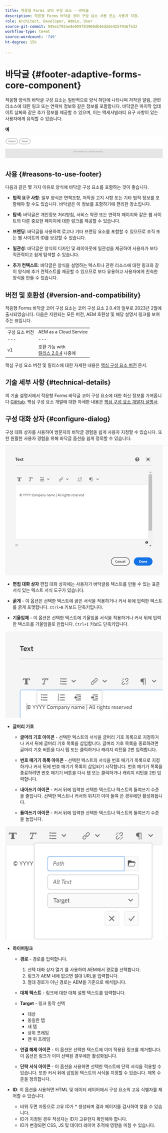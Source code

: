 ```yaml
---
title: 적응형 Forms 코어 구성 요소 - 바닥글
description: 적응형 Forms 바닥글 코어 구성 요소 사용 또는 사용자 지정.
role: Architect, Developer, Admin, User
source-git-commit: 945e1793ae4e959f83960db46d2de4257916fe32
workflow-type: tm+mt
source-wordcount: '749'
ht-degree: 15%

---
```



# 바닥글 {#footer-adaptive-forms-core-component}

적응형 양식의 바닥글 구성 요소는 일반적으로 양식 하단에 나타나며 저작권 알림, 관련 리소스에 대한 링크 또는 연락처 정보와 같은 정보를 포함합니다. 바닥글은 마지막 업데이트 날짜와 같은 추가 정보를 제공할 수 있으며, 이는 액세서빌러티 요구 사항이 있는 사용자에게 유익할 수 있습니다.

**예**

![](/help/adaptive-forms/assets/footer.png)

## 사용 {#reasons-to-use-footer}

다음과 같은 몇 가지 이유로 양식에 바닥글 구성 요소를 포함하는 것이 좋습니다.

* **법적 요구 사항**: 일부 양식은 면책조항, 저작권 고지 사항 또는 기타 법적 정보를 포함해야 할 수도 있습니다. 바닥글은 이 정보를 포함하기에 편리한 장소입니다.

* **탐색**: 바닥글은 개인정보 처리방침, 서비스 약관 또는 연락처 페이지와 같은 웹 사이트의 다른 중요한 페이지에 대한 링크를 제공할 수 있습니다.

* **브랜딩**: 바닥글을 사용하여 로고나 기타 브랜딩 요소를 포함할 수 있으므로 조직 또는 웹 사이트의 ID를 보강할 수 있습니다.

* **일관성**: 바닥글은 양식의 디자인 및 레이아웃에 일관성을 제공하여 사용자가 보다 직관적이고 쉽게 탐색할 수 있습니다.

* **추가 컨텍스트**: 바닥글은 양식을 설명하는 텍스트나 관련 리소스에 대한 링크와 같이 양식에 추가 컨텍스트를 제공할 수 있으므로 보다 유용하고 사용자에게 친숙한 양식을 만들 수 있습니다.

## 버전 및 호환성 {#version-and-compatibility}

적응형 Forms 바닥글 코어 구성 요소는 코어 구성 요소 2.0.4의 일부로 2023년 2월에 출시되었습니다. 다음은 지원되는 모든 버전, AEM 호환성 및 해당 설명서 링크를 보여주는 표입니다.

|  |  |
|---|---|
| 구성 요소 버전 | AEM as a Cloud Service |
| --- | --- |
| v1 | 호환 가능 with<br>[릴리스 2.0.4](/help/versions.md) 나중에 | 호환 가능 | 호환 가능 |

핵심 구성 요소 버전 및 릴리스에 대한 자세한 내용은 [핵심 구성 요소 버전](/help/versions.md) 문서.

<!-- ## Sample Component Output {#sample-component-output}

To experience the Accordion Component as well as see examples of its configuration options as well as HTML and JSON output, visit the [Component Library](https://adobe.com/go/aem_cmp_library_accordion). -->

## 기술 세부 사항 {#technical-details}

의 기술 설명서에서 적응형 Forms 바닥글 코어 구성 요소에 대한 최신 정보를 가져옵니다 [GitHub](https://github.com/adobe/aem-core-forms-components/tree/master/ui.af.apps/src/main/content/jcr_root/apps/core/fd/components/form/footer/v1/footer). 핵심 구성 요소 개발에 대한 자세한 내용은 [핵심 구성 요소 개발자 설명서](/help/developing/overview.md).


## 구성 대화 상자 {#configure-dialog}

구성 대화 상자를 사용하여 방문자의 바닥글 경험을 쉽게 사용자 지정할 수 있습니다. 또한 원활한 사용자 경험을 위해 바닥글 옵션을 쉽게 정의할 수 있습니다.

![속성 탭](/help/adaptive-forms/assets/footer_propertiestab.png)

* **편집 대화 상자**
편집 대화 상자에는 사용자가 바닥글용 텍스트를 만들 수 있는 표준 서식 있는 텍스트 서식 도구가 있습니다.

* **굵게** - 이 옵션은 선택한 텍스트에 굵은 서식을 적용하거나 커서 뒤에 입력한 텍스트를 굵게 포맷합니다. `Ctrl+B` 키보드 단축키입니다.

* **기울임체** - 이 옵션은 선택한 텍스트에 기울임꼴 서식을 적용하거나 커서 뒤에 입력한 텍스트를 기울임꼴로 만듭니다. `Ctrl+I` 키보드 단축키입니다.

![글머리 기호 옵션](/help/adaptive-forms/assets/footer_bullet.png)


* **글머리 기호**

   * **글머리 기호 아이콘** - 선택한 텍스트의 서식을 글머리 기호 목록으로 지정하거나 커서 뒤에 글머리 기호 목록을 삽입합니다. 글머리 기호 목록을 종료하려면 글머리 기호 버튼을 다시 탭 또는 클릭하거나 캐리지 리턴을 2번 입력합니다.

   * **번호 매기기 목록 아이콘** - 선택한 텍스트의 서식을 번호 매기기 목록으로 지정하거나 커서 뒤에 번호 매기기 목록이 삽입되기 시작합니다. 번호 매기기 목록을 종료하려면 번호 매기기 버튼을 다시 탭 또는 클릭하거나 캐리지 리턴을 2번 입력합니다.

   * **내어쓰기 아이콘** - 커서 뒤에 입력한 선택한 텍스트나 텍스트의 들여쓰기 수준을 줄입니다. 선택한 텍스트나 커서의 위치가 이미 들여 쓴 경우에만 활성화됩니다.

   * **들여쓰기 아이콘** - 커서 뒤에 입력한 선택한 텍스트나 텍스트의 들여쓰기 수준을 높입니다.

![하이퍼링크 옵션](/help/adaptive-forms/assets/footer_link.png)

* **하이퍼링크**

   * **경로** - 경로를 입력합니다.
      1. 선택 대화 상자 열기 를 사용하여 AEM에서 경로를 선택합니다.
      1. 링크가 AEM 내에 없으면 절대 URL을 입력합니다.
      1. 절대 경로가 아닌 경로는 AEM을 기준으로 해석됩니다.
   * **대체 텍스트** - 링크에 대한 대체 설명 텍스트를 입력합니다.

   * **Target** - 링크 동작 선택
      * 대상
      * 동일한 탭
      * 새 탭
      * 상위 프레임
      * 맨 위 프레임
   * **연결 해제 아이콘** - 이 옵션은 선택한 텍스트에 이미 적용된 링크를 제거합니다. 이 옵션은 링크가 이미 선택된 경우에만 활성화됩니다.

   * **단락 서식 아이콘** - 이 옵션을 사용하면 선택한 텍스트에 단락 서식을 적용할 수 있습니다. 또한 커서 뒤에 삽입된 텍스트의 서식을 지정할 수 있습니다. 제목 수준을 정의합니다.



* **ID**: 이 옵션을 사용하면 HTML 및 데이터 레이어에서 구성 요소의 고유 식별자를 제어할 수 있습니다.

   * 비워 두면 자동으로 고유 ID가 * 생성되며 결과 페이지를 검사하여 찾을 수 있습니다.
   * ID가 지정된 경우 작성자는 ID가 고유한지 확인해야 합니다.
   * ID가 변경되면 CSS, JS 및 데이터 레이어 추적에 영향을 미칠 수 있습니다.


